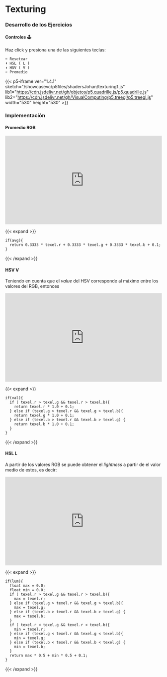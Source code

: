 # Texturing

### **Desarrollo de los Ejercicios**
#### Controles 🕹️
Haz click y presiona una de las siguientes teclas:

    ⬅️ Resetear
    ⬇️ HSL ( L )
    ⬆️ HSV ( V )
    ➡️ Promedio

{{< p5-iframe ver="1.4.1" sketch="/showcasevc/p5files/shadersJohan/texturing1.js" lib1="https://cdn.jsdelivr.net/gh/objetos/p5.quadrille.js/p5.quadrille.js" lib2="https://cdn.jsdelivr.net/gh/VisualComputing/p5.treegl/p5.treegl.js" width="530" height="530" >}}


### **Implementación**

#### Promedio RGB
<div style="width:100%;height:0px;position:relative;padding-bottom:56.250%;"><iframe src="https://streamable.com/e/lf0l0i?autoplay=1" frameborder="0" width="100%" height="100%" allowfullscreen allow="autoplay" style="width:100%;height:100%;position:absolute;left:0px;top:0px;overflow:hidden;"></iframe></div>

{{< expand >}}

    if(avg){
      return 0.3333 * texel.r + 0.3333 * texel.g + 0.3333 * texel.b + 0.1;
    }

{{< /expand >}}

#### HSV V
Teniendo en cuenta que el *value* del HSV corresponde al máximo entre los valores del RGB, entonces

<div style="width:100%;height:0px;position:relative;padding-bottom:56.250%;"><iframe src="https://streamable.com/e/q7aemw?autoplay=1" frameborder="0" width="100%" height="100%" allowfullscreen allow="autoplay" style="width:100%;height:100%;position:absolute;left:0px;top:0px;overflow:hidden;"></iframe></div>

{{< expand >}}

    if(val){
      if ( texel.r > texel.g && texel.r > texel.b){
        return texel.r * 1.0 + 0.1;
      } else if (texel.g > texel.r && texel.g > texel.b){
        return texel.g * 1.0 + 0.1;
      } else if (texel.b > texel.r && texel.b > texel.g) {
        return texel.b * 1.0 + 0.1;
      }
    }

{{< /expand >}}

#### HSL L
A partir de los valores RGB se puede obtener el *lightness* a partir de el valor medio de estos, es decir:

<div style="width:100%;height:0px;position:relative;padding-bottom:56.250%;"><iframe src="https://streamable.com/e/ij7tot?autoplay=1" frameborder="0" width="100%" height="100%" allowfullscreen allow="autoplay" style="width:100%;height:100%;position:absolute;left:0px;top:0px;overflow:hidden;"></iframe></div>

{{< expand >}}

    if(lum){
      float max = 0.0;
      float min = 0.0;
      if ( texel.r > texel.g && texel.r > texel.b){
        max = texel.r;
      } else if (texel.g > texel.r && texel.g > texel.b){
        max = texel.g;
      } else if (texel.b > texel.r && texel.b > texel.g) {
        max = texel.b;
      }
      if ( texel.r < texel.g && texel.r < texel.b){
        min = texel.r;
      } else if (texel.g < texel.r && texel.g < texel.b){
        min = texel.g;
      } else if (texel.b < texel.r && texel.b < texel.g) {
        min = texel.b;
      }
      return max * 0.5 + min * 0.5 + 0.1;
    }

{{< /expand >}}
